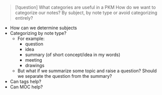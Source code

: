 
> [!question] What categories are useful in a PKM
> How do we want to categorize our notes? By subject, by note type or avoid categorizing entirely?

- How can we determine subjects
- Categorizing by note type? 
	- For example:
		- question
		- idea
		- summary (of short concept/idea in my words)
		- meeting
		- drawings
	- But what if we summarize some topic and raise a question? Should we separate the question from the summary?
- Can tags help?
- Can MOC help?

